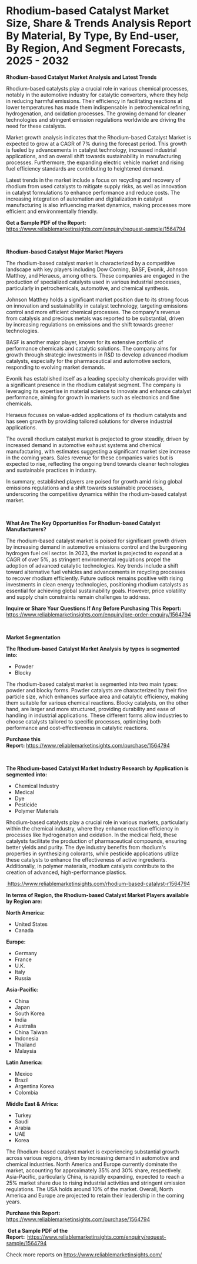 <p><h1>Rhodium-based Catalyst Market Size, Share & Trends Analysis Report By Material, By Type, By End-user, By Region, And Segment Forecasts, 2025 - 2032</h1></p><p><strong>Rhodium-based Catalyst Market Analysis and Latest Trends</strong></p>
<p><p>Rhodium-based catalysts play a crucial role in various chemical processes, notably in the automotive industry for catalytic converters, where they help in reducing harmful emissions. Their efficiency in facilitating reactions at lower temperatures has made them indispensable in petrochemical refining, hydrogenation, and oxidation processes. The growing demand for cleaner technologies and stringent emission regulations worldwide are driving the need for these catalysts.</p><p>Market growth analysis indicates that the Rhodium-based Catalyst Market is expected to grow at a CAGR of 7% during the forecast period. This growth is fueled by advancements in catalyst technology, increased industrial applications, and an overall shift towards sustainability in manufacturing processes. Furthermore, the expanding electric vehicle market and rising fuel efficiency standards are contributing to heightened demand.</p><p>Latest trends in the market include a focus on recycling and recovery of rhodium from used catalysts to mitigate supply risks, as well as innovation in catalyst formulations to enhance performance and reduce costs. The increasing integration of automation and digitalization in catalyst manufacturing is also influencing market dynamics, making processes more efficient and environmentally friendly.</p></p>
<p><strong>Get a Sample PDF of the Report:&nbsp;</strong> <a href="https://www.reliablemarketinsights.com/enquiry/request-sample/1564794?utm_campaign=1994&utm_medium=2&utm_source=Github&utm_content=ia&utm_term=01022025&utm_id=rhodium-based-catalyst">https://www.reliablemarketinsights.com/enquiry/request-sample/1564794</a></p>
<p>&nbsp;</p>
<p><strong>Rhodium-based Catalyst Major Market Players</strong></p>
<p><p>The rhodium-based catalyst market is characterized by a competitive landscape with key players including Dow Corning, BASF, Evonik, Johnson Matthey, and Heraeus, among others. These companies are engaged in the production of specialized catalysts used in various industrial processes, particularly in petrochemicals, automotive, and chemical synthesis.</p><p>Johnson Matthey holds a significant market position due to its strong focus on innovation and sustainability in catalyst technology, targeting emissions control and more efficient chemical processes. The company's revenue from catalysis and precious metals was reported to be substantial, driven by increasing regulations on emissions and the shift towards greener technologies.</p><p>BASF is another major player, known for its extensive portfolio of performance chemicals and catalytic solutions. The company aims for growth through strategic investments in R&D to develop advanced rhodium catalysts, especially for the pharmaceutical and automotive sectors, responding to evolving market demands.</p><p>Evonik has established itself as a leading specialty chemicals provider with a significant presence in the rhodium catalyst segment. The company is leveraging its expertise in material science to innovate and enhance catalyst performance, aiming for growth in markets such as electronics and fine chemicals.</p><p>Heraeus focuses on value-added applications of its rhodium catalysts and has seen growth by providing tailored solutions for diverse industrial applications. </p><p>The overall rhodium catalyst market is projected to grow steadily, driven by increased demand in automotive exhaust systems and chemical manufacturing, with estimates suggesting a significant market size increase in the coming years. Sales revenue for these companies varies but is expected to rise, reflecting the ongoing trend towards cleaner technologies and sustainable practices in industry. </p><p>In summary, established players are poised for growth amid rising global emissions regulations and a shift towards sustainable processes, underscoring the competitive dynamics within the rhodium-based catalyst market.</p></p>
<p>&nbsp;</p>
<p><strong>What Are The Key Opportunities For Rhodium-based Catalyst Manufacturers?</strong></p>
<p><p>The rhodium-based catalyst market is poised for significant growth driven by increasing demand in automotive emissions control and the burgeoning hydrogen fuel cell sector. In 2023, the market is projected to expand at a CAGR of over 5%, as stringent environmental regulations propel the adoption of advanced catalytic technologies. Key trends include a shift toward alternative fuel vehicles and advancements in recycling processes to recover rhodium efficiently. Future outlook remains positive with rising investments in clean energy technologies, positioning rhodium catalysts as essential for achieving global sustainability goals. However, price volatility and supply chain constraints remain challenges to address.</p></p>
<p><strong>Inquire or Share Your Questions If Any Before Purchasing This Report:</strong> <a href="https://www.reliablemarketinsights.com/enquiry/pre-order-enquiry/1564794?utm_campaign=1994&utm_medium=2&utm_source=Github&utm_content=ia&utm_term=01022025&utm_id=rhodium-based-catalyst">https://www.reliablemarketinsights.com/enquiry/pre-order-enquiry/1564794</a></p>
<p>&nbsp;</p>
<p><strong>Market Segmentation</strong></p>
<p><strong>The Rhodium-based Catalyst Market Analysis by types is segmented into:</strong></p>
<p><ul><li>Powder</li><li>Blocky</li></ul></p>
<p><p>The rhodium-based catalyst market is segmented into two main types: powder and blocky forms. Powder catalysts are characterized by their fine particle size, which enhances surface area and catalytic efficiency, making them suitable for various chemical reactions. Blocky catalysts, on the other hand, are larger and more structured, providing durability and ease of handling in industrial applications. These different forms allow industries to choose catalysts tailored to specific processes, optimizing both performance and cost-effectiveness in catalytic reactions.</p></p>
<p><strong>Purchase this Report:&nbsp;</strong><a href="https://www.reliablemarketinsights.com/purchase/1564794?utm_campaign=1994&utm_medium=2&utm_source=Github&utm_content=ia&utm_term=01022025&utm_id=rhodium-based-catalyst">https://www.reliablemarketinsights.com/purchase/1564794</a></p>
<p>&nbsp;</p>
<p><strong>The Rhodium-based Catalyst Market Industry Research by Application is segmented into:</strong></p>
<p><ul><li>Chemical Industry</li><li>Medical</li><li>Dye</li><li>Pesticide</li><li>Polymer Materials</li></ul></p>
<p><p>Rhodium-based catalysts play a crucial role in various markets, particularly within the chemical industry, where they enhance reaction efficiency in processes like hydrogenation and oxidation. In the medical field, these catalysts facilitate the production of pharmaceutical compounds, ensuring better yields and purity. The dye industry benefits from rhodium's properties in synthesizing colorants, while pesticide applications utilize these catalysts to enhance the effectiveness of active ingredients. Additionally, in polymer materials, rhodium catalysts contribute to the creation of advanced, high-performance plastics.</p></p>
<p><a href="https://www.reliablemarketinsights.com/rhodium-based-catalyst-r1564794?utm_campaign=1994&utm_medium=2&utm_source=Github&utm_content=ia&utm_term=01022025&utm_id=rhodium-based-catalyst">&nbsp;https://www.reliablemarketinsights.com/rhodium-based-catalyst-r1564794</a></p>
<p><strong>In terms of Region, the Rhodium-based Catalyst Market Players available by Region are:</strong></p>
<p>
    <p> <strong> North America: </strong>
        <ul>
            <li>United States</li>
            <li>Canada</li>
        </ul>
        </p> 
    <p> <strong> Europe: </strong>
        <ul>
            <li>Germany</li>
            <li>France</li>
            <li>U.K.</li>
            <li>Italy</li>
            <li>Russia</li>
        </ul>
        </p> 
    <p> <strong> Asia-Pacific: </strong>
        <ul>
            <li>China</li>
            <li>Japan</li>
            <li>South Korea</li>
            <li>India</li>
            <li>Australia</li>
            <li>China Taiwan</li>
            <li>Indonesia</li>
            <li>Thailand</li>
            <li>Malaysia</li>
        </ul>
        </p> 
    <p> <strong> Latin America: </strong>
        <ul>
            <li>Mexico</li>
            <li>Brazil</li>
            <li>Argentina Korea</li>
            <li>Colombia</li>
        </ul>
        </p> 
    <p> <strong> Middle East & Africa: </strong>
        <ul>
            <li>Turkey</li>
            <li>Saudi</li>
            <li>Arabia</li>
            <li>UAE</li>
            <li>Korea</li>
        </ul>
    </p>
    </p>
<p><p>The Rhodium-based catalyst market is experiencing substantial growth across various regions, driven by increasing demand in automotive and chemical industries. North America and Europe currently dominate the market, accounting for approximately 35% and 30% share, respectively. Asia-Pacific, particularly China, is rapidly expanding, expected to reach a 25% market share due to rising industrial activities and stringent emission regulations. The USA holds around 10% of the market. Overall, North America and Europe are projected to retain their leadership in the coming years.</p></p>
<p><strong>Purchase this Report: </strong><a href="https://www.reliablemarketinsights.com/purchase/1564794?utm_campaign=1994&utm_medium=2&utm_source=Github&utm_content=ia&utm_term=01022025&utm_id=rhodium-based-catalyst">https://www.reliablemarketinsights.com/purchase/1564794</a></p>
<p>&nbsp;<strong>Get a Sample PDF of the Report:&nbsp;&nbsp;</strong><a href="https://www.reliablemarketinsights.com/enquiry/request-sample/1564794?utm_campaign=1994&utm_medium=2&utm_source=Github&utm_content=ia&utm_term=01022025&utm_id=rhodium-based-catalyst">https://www.reliablemarketinsights.com/enquiry/request-sample/1564794</a></p>
<p><strong></strong></p>
<p>Check more reports on <a href="https://www.reliablemarketinsights.com/?utm_campaign=1994&utm_medium=2&utm_source=Github&utm_content=ia&utm_term=01022025&utm_id=rhodium-based-catalyst">https://www.reliablemarketinsights.com/</a></p>
